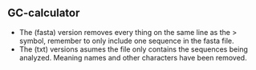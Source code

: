 ## GC-calculator
- The (fasta) version removes every thing on the same line as the > symbol, remember to only include one sequence in the fasta file.
- The (txt) versions asumes the file only contains the sequences being analyzed. Meaning names and other characters have been removed. 


